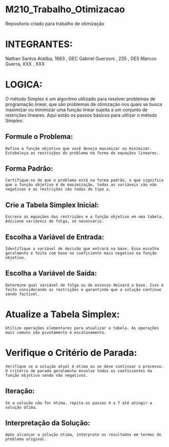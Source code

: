 # M210_Trabalho_Otimizacao
Repositorio criado para trabalho de otimização

# INTEGRANTES:
Nathan Santos Ataliba, 1663 , GEC
Gabriel Guerzoni , 235 , GES
Marcos Guerra, XXX , XXX
# LOGICA:

   O método Simplex é um algoritmo utilizado para resolver problemas de programação linear, que são problemas de otimização nos quais se busca maximizar ou minimizar uma função linear sujeita a um conjunto de restrições lineares. Aqui estão os passos básicos para utilizar o método Simplex:


## Formule o Problema:

    Defina a função objetivo que você deseja maximizar ou minimizar.
    Estabeleça as restrições do problema na forma de equações lineares.

## Forma Padrão:
    Certifique-se de que o problema está na forma padrão, o que significa que a função objetivo é de maximização, todas as variáveis são não negativas e as restrições são todas do tipo ≤.

## Crie a Tabela Simplex Inicial:

    Escreva as equações das restrições e a função objetivo em uma tabela. Adicione variáveis de folga, se necessário.

## Escolha a Variável de Entrada:

    Identifique a variável de decisão que entrará na base. Essa escolha geralmente é feita com base no coeficiente mais negativo na função objetivo.

## Escolha a Variável de Saída:

    Determine qual variável de folga ou de excesso deixará a base. Isso é feito considerando as restrições e garantindo que a solução continue sendo factível.

# Atualize a Tabela Simplex:

    Utilize operações elementares para atualizar a tabela. As operações mais comuns são pivotamento e escalonamento.

# Verifique o Critério de Parada:

    Verifique se a solução atual é ótima ou se deve continuar o processo. O critério de parada geralmente envolve todos os coeficientes da função objetivo sendo não negativos.

## Iteração:

    Se a solução não for ótima, repita os passos 4 a 7 até atingir a solução ótima.

## Interpretação da Solução:

    Após alcançar a solução ótima, interprete os resultados em termos do problema original.

